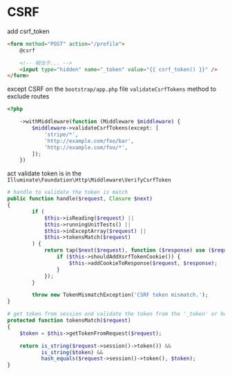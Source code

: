 # CSRF

add csrf_token

```html
<form method="POST" action="/profile">
    @csrf

    <!-- 相当于... -->
    <input type="hidden" name="_token" value="{{ csrf_token() }}" />
</form>
```

except CSRF on the `bootstrap/app.php` file `validateCsrfTokens` method to exclude routes

```php
<?php

    ->withMiddleware(function (Middleware $middleware) {
        $middleware->validateCsrfTokens(except: [
            'stripe/*',
            'http://example.com/foo/bar',
            'http://example.com/foo/*',
        ]);
    })
```

act validate token is in the `Illuminate\Foundation\Http\Middleware\VerifyCsrfToken`

```php
# handle to validate the token is match
public function handle($request, Closure $next)
{
        if (
            $this->isReading($request) ||
            $this->runningUnitTests() ||
            $this->inExceptArray($request) ||
            $this->tokensMatch($request)
        ) {
            return tap($next($request), function ($response) use ($request) {
                if ($this->shouldAddXsrfTokenCookie()) {
                    $this->addCookieToResponse($request, $response);
                }
            });
        }

        throw new TokenMismatchException('CSRF token mismatch.');
}

# get token from session and validate the token from the '_token' or header token 
protected function tokensMatch($request)
{
    $token = $this->getTokenFromRequest($request);

    return is_string($request->session()->token()) &&
           is_string($token) &&
           hash_equals($request->session()->token(), $token);
}
```